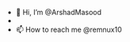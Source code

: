 - 👋 Hi, I’m @ArshadMasood
- 
- 📫 How to reach me @remnux10 

<!---
ArshadMasood/ArshadMasood is a ✨ special ✨ repository because its `README.md` (this file) appears on your GitHub profile.
You can click the Preview link to take a look at your changes.
--->
